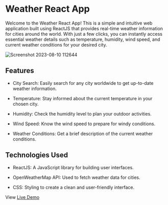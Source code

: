 
# Weather React App

Welcome to the Weather React App! This is a simple and intuitive web application built using ReactJS that provides real-time weather information for cities around the world. With just a few clicks, you can instantly access essential weather details such as temperature, humidity, wind speed, and current weather conditions for your desired city.

![Screenshot 2023-08-10 112644](https://github.com/prankur738/weather_application/assets/58555740/6aaee938-9f7e-4345-8fb2-b8f0c50a8032)


## Features

- City Search: Easily search for any city worldwide to get up-to-date weather information.

- Temperature: Stay informed about the current temperature in your chosen city.

- Humidity: Check the humidity level to plan your outdoor activities.

- Wind Speed: Know the wind speed to prepare for windy conditions.

- Weather Conditions: Get a brief description of the current weather conditions.

## Technologies Used

- ReactJS: A JavaScript library for building user interfaces.

- OpenWeatherMap API: Used to fetch weather data for cities.

- CSS: Styling to create a clean and user-friendly interface.

View [Live Demo](https://master.d1nucx4av9t1ba.amplifyapp.com)


